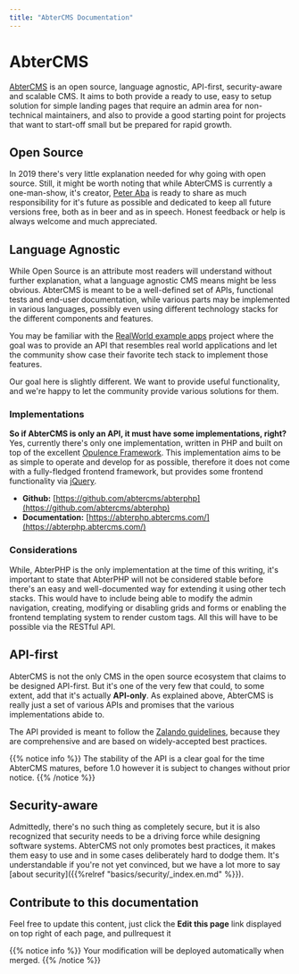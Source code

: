 ```yaml
---
title: "AbterCMS Documentation"
---
```


# AbterCMS

[AbterCMS](https://abtercms.com/) is an open source, language agnostic, API-first, security-aware and scalable CMS. It aims to both provide a ready to use, easy to setup solution for simple landing pages that require an admin area for non-technical maintainers, and also to provide a good starting point for projects that want to start-off small but be prepared for rapid growth.

## Open Source

In 2019 there's very little explanation needed for why going with open source. Still, it might be worth noting that while AbterCMS is currently a one-man-show, it's creator, [Peter Aba](http://peteraba.com/) is ready to share as much responsibility for it's future as possible and dedicated to
keep all future versions free, both as in beer and as in speech. Honest feedback or help is always welcome and much appreciated.

## Language Agnostic

While Open Source is an attribute most readers will understand without further explanation, what a language agnostic CMS means might be less obvious. AbterCMS is meant to be a well-defined set of APIs, functional tests and end-user documentation, while various parts may be implemented in various languages, possibly even using different technology stacks for the different components and features.

You may be familiar with the [RealWorld example apps](https://github.com/gothinkster/realworld) project where the goal was to provide an API that resembles real world applications and let the community show case their favorite tech stack to implement those features.

Our goal here is slightly different. We want to provide useful functionality, and we're happy to let the community provide various solutions for them.

### Implementations

**So if AbterCMS is only an API, it must have some implementations, right?** Yes, currently there's only one implementation, written in PHP and built on top of the excellent [Opulence Framework](https://www.opulencephp.com/).
This implementation aims to be as simple to operate and develop for as possible, therefore it does not come with a fully-fledged frontend framework, but provides some frontend functionality via [jQuery](https://jquery.com/).

  * **Github:** [https://github.com/abtercms/abterphp](https://github.com/abtercms/abterphp)
  * **Documentation:** [https://abterphp.abtercms.com/](https://abterphp.abtercms.com/)

### Considerations

While, AbterPHP is the only implementation at the time of this writing, it's important to state that AbterPHP will not be considered stable before there's an easy and well-documented way for extending it using other tech stacks. This would have to include being able to modify the admin navigation, creating, modifying or disabling grids and forms or
enabling the frontend templating system to render custom tags. All this will have to be possible via the RESTful API.

## API-first

AbterCMS is not the only CMS in the open source ecosystem that claims to be designed API-first. But it's one of the very few that could, to some extent, add that it's actually **API-only**. As explained above, AbterCMS is really just a set of various APIs and promises that the various implementations abide to.

The API provided is meant to follow the [Zalando guidelines](https://github.com/zalando/restful-api-guidelines), because they are comprehensive and are based on widely-accepted best practices.

{{% notice info %}}
The stability of the API is a clear goal for the time AbterCMS matures, before 1.0 however it is subject to changes without prior notice.
{{% /notice %}}

## Security-aware

Admittedly, there's no such thing as completely secure, but it is also recognized that security needs to be a driving force while designing software systems. AbterCMS not only promotes best practices, it makes them easy to use and in some cases deliberately hard to dodge them. It's understandable if you're not yet convinced, but we have a lot more to say [about security]({{%relref "basics/security/_index.en.md" %}}).

## Contribute to this documentation
Feel free to update this content, just click the **Edit this page** link displayed on top right of each page, and pullrequest it

{{% notice info %}}
Your modification will be deployed automatically when merged.
{{% /notice %}}
